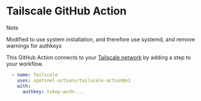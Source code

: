 Tailscale GitHub Action
=======================

> [!NOTE]
> Modified to use system installation, and therefore use systemd, and remove warnings for
> authkeys


This GitHub Action connects to your [Tailscale network](https://tailscale.com)
by adding a step to your workflow.

```yaml
  - name: Tailscale
    uses: spotsnel-actions/tailscale-action@v1
    with:
      authkey: tskey-auth-...
```
